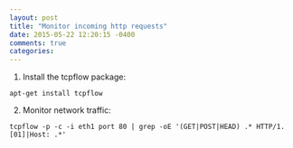 ```yaml
---
layout: post
title: "Monitor incoming http requests"
date: 2015-05-22 12:20:15 -0400
comments: true
categories: 
---
```


1. Install the tcpflow package:

```
apt-get install tcpflow
```


2. Monitor network traffic:

```
tcpflow -p -c -i eth1 port 80 | grep -oE '(GET|POST|HEAD) .* HTTP/1.[01]|Host: .*'
```